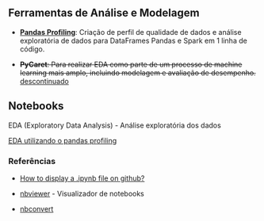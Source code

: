 ## Ferramentas de Análise e Modelagem

- **[Pandas Profiling](https://github.com/ydataai/ydata-profiling)**: Criação de perfil de qualidade de dados e análise exploratória de dados para DataFrames Pandas e Spark em 1 linha de código.

- ~~**PyCaret**: Para realizar EDA como parte de um processo de machine learning mais amplo, incluindo modelagem e avaliação de desempenho.~~ [descontinuado](https://github.com/pycaret/pycaret/discussions/3844)

## Notebooks

EDA (Exploratory Data Analysis) - Análise exploratória dos dados

[EDA utilizando o pandas profiling](https://nbviewer.org/github/JJDSNT/people-analytics/blob/main/notebooks/EDA.ipynb)

### Referências

- [How to display a .ipynb file on github?](https://stackoverflow.com/questions/62878732/how-to-display-a-ipynb-file-on-github)

- [nbviewer](https://nbviewer.org/) - Visualizador de notebooks

- [nbconvert](https://github.com/jupyter/nbconvert)